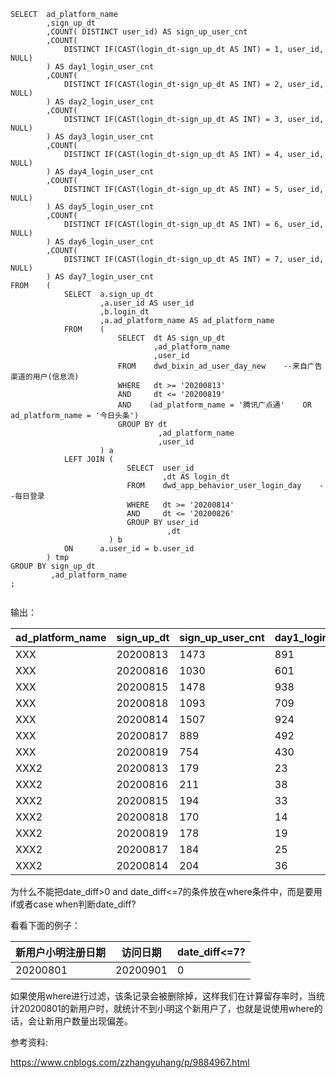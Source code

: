 ```
SELECT  ad_platform_name
        ,sign_up_dt
        ,COUNT( DISTINCT user_id) AS sign_up_user_cnt
        ,COUNT(
            DISTINCT IF(CAST(login_dt-sign_up_dt AS INT) = 1, user_id, NULL)
        ) AS day1_login_user_cnt
        ,COUNT(
            DISTINCT IF(CAST(login_dt-sign_up_dt AS INT) = 2, user_id, NULL)
        ) AS day2_login_user_cnt
        ,COUNT(
            DISTINCT IF(CAST(login_dt-sign_up_dt AS INT) = 3, user_id, NULL)
        ) AS day3_login_user_cnt
        ,COUNT(
            DISTINCT IF(CAST(login_dt-sign_up_dt AS INT) = 4, user_id, NULL)
        ) AS day4_login_user_cnt
        ,COUNT(
            DISTINCT IF(CAST(login_dt-sign_up_dt AS INT) = 5, user_id, NULL)
        ) AS day5_login_user_cnt
        ,COUNT(
            DISTINCT IF(CAST(login_dt-sign_up_dt AS INT) = 6, user_id, NULL)
        ) AS day6_login_user_cnt
        ,COUNT(
            DISTINCT IF(CAST(login_dt-sign_up_dt AS INT) = 7, user_id, NULL)
        ) AS day7_login_user_cnt
FROM    (
            SELECT  a.sign_up_dt
                    ,a.user_id AS user_id
                    ,b.login_dt
                    ,a.ad_platform_name AS ad_platform_name
            FROM    (
                        SELECT  dt AS sign_up_dt
                                ,ad_platform_name
                                ,user_id
                        FROM    dwd_bixin_ad_user_day_new    --来自广告渠道的用户(信息流)
                        WHERE   dt >= '20200813'
                        AND     dt <= '20200819'
                        AND    (ad_platform_name = '腾讯广点通'    OR ad_platform_name = '今日头条')
                        GROUP BY dt
                                 ,ad_platform_name
                                 ,user_id
                    ) a
            LEFT JOIN (
                          SELECT  user_id
                                  ,dt AS login_dt
                          FROM    dwd_app_behavior_user_login_day    --每日登录
                          WHERE   dt >= '20200814'
                          AND     dt <= '20200826'
                          GROUP BY user_id
                                   ,dt
                      ) b
            ON      a.user_id = b.user_id
        ) tmp
GROUP BY sign_up_dt
         ,ad_platform_name
;


```

输出：

| ad_platform_name | sign_up_dt | sign_up_user_cnt | day1_login_user_cnt | day2_login_user_cnt | day3_login_user_cnt | day4_login_user_cnt | day5_login_user_cnt | day6_login_user_cnt | day7_login_user_cnt |
| ---------------- | ---------- | ---------------- | ------------------- | ------------------- | ------------------- | ------------------- | ------------------- | ------------------- | ------------------- |
| XXX              | 20200813   | 1473             | 891                 | 492                 | 419                 | 322                 | 289                 | 311                 | 257                 |
| XXX              | 20200816   | 1030             | 601                 | 297                 | 290                 | 228                 | 197                 | 200                 | 131                 |
| XXX              | 20200815   | 1478             | 938                 | 527                 | 392                 | 368                 | 300                 | 297                 | 256                 |
| XXX              | 20200818   | 1093             | 709                 | 410                 | 327                 | 258                 | 203                 | 164                 | 180                 |
| XXX              | 20200814   | 1507             | 924                 | 600                 | 401                 | 334                 | 315                 | 267                 | 262                 |
| XXX              | 20200817   | 889              | 492                 | 346                 | 232                 | 210                 | 169                 | 132                 | 118                 |
| XXX              | 20200819   | 754              | 430                 | 261                 | 209                 | 145                 | 132                 | 107                 | 94                  |
| XXX2             | 20200813   | 179              | 23                  | 8                   | 9                   | 7                   | 4                   | 4                   | 6                   |
| XXX2             | 20200816   | 211              | 38                  | 27                  | 19                  | 18                  | 14                  | 15                  | 11                  |
| XXX2             | 20200815   | 194              | 33                  | 17                  | 16                  | 14                  | 12                  | 15                  | 13                  |
| XXX2             | 20200818   | 170              | 14                  | 5                   | 8                   | 4                   | 3                   | 1                   | 4                   |
| XXX2             | 20200819   | 178              | 19                  | 16                  | 11                  | 5                   | 7                   | 5                   | 6                   |
| XXX2             | 20200817   | 184              | 25                  | 15                  | 14                  | 9                   | 5                   | 5                   | 3                   |
| XXX2             | 20200814   | 204              | 36                  | 27                  | 22                  | 21                  | 19                  | 14                  | 19                  |



为什么不能把date_diff>0 and date_diff<=7的条件放在where条件中，而是要用if或者case when判断date_diff?

看看下面的例子：

| 新用户小明注册日期 | 访问日期 | date_diff<=7? |
| ------------------ | -------- | ------------- |
| 20200801           | 20200901 | 0             |

如果使用where进行过滤，该条记录会被删除掉，这样我们在计算留存率时，当统计20200801的新用户时，就统计不到小明这个新用户了，也就是说使用where的话，会让新用户数量出现偏差。

参考资料:

https://www.cnblogs.com/zzhangyuhang/p/9884967.html